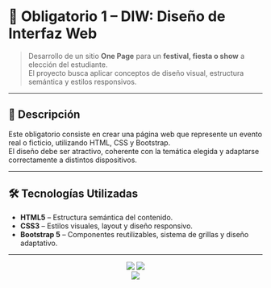# 🎨 Obligatorio 1 – DIW: Diseño de Interfaz Web

> Desarrollo de un sitio **One Page** para un **festival, fiesta o show** a elección del estudiante.  
> El proyecto busca aplicar conceptos de diseño visual, estructura semántica y estilos responsivos.

---

## 🧠 Descripción

Este obligatorio consiste en crear una página web que represente un evento real o ficticio, utilizando HTML, CSS y Bootstrap.  
El diseño debe ser atractivo, coherente con la temática elegida y adaptarse correctamente a distintos dispositivos.

---

## 🛠️ Tecnologías Utilizadas

- **HTML5** – Estructura semántica del contenido.
- **CSS3** – Estilos visuales, layout y diseño responsivo.
- **Bootstrap 5** – Componentes reutilizables, sistema de grillas y diseño adaptativo.

---

<p align="center">
  <img src="https://img.shields.io/badge/CSS-239120?&style=for-the-badge&logo=css3&logoColor=white">
  <img src="https://img.shields.io/badge/BOOTSTRAP-7952B3?style=for-the-badge&logo=bootstrap&logoColor=white">
  <br>
  <img src="https://img.shields.io/badge/ESTADO-FINALIZADO-brightgreen?style=for-the-badge&logo=github&logoColor=white">
</p>
